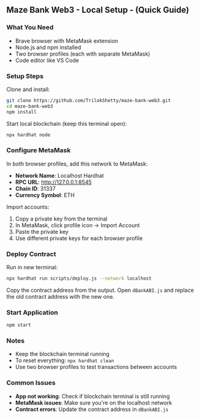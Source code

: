 ## Maze Bank Web3 - Local Setup - (Quick Guide)

### What You Need

- Brave browser with MetaMask extension
- Node.js and npm installed
- Two browser profiles (each with separate MetaMask)
- Code editor like VS Code

### Setup Steps

Clone and install:

```bash
git clone https://github.com/TrilokShetty/maze-bank-web3.git
cd maze-bank-web3
npm install
```

Start local blockchain (keep this terminal open):

```bash
npx hardhat node
```

### Configure MetaMask

In both browser profiles, add this network to MetaMask:

- **Network Name**: Localhost Hardhat
- **RPC URL**: http://127.0.0.1:8545
- **Chain ID**: 31337
- **Currency Symbol**: ETH

Import accounts:
1. Copy a private key from the terminal
2. In MetaMask, click profile icon → Import Account
3. Paste the private key
4. Use different private keys for each browser profile

### Deploy Contract

Run in new terminal:

```bash
npx hardhat run scripts/deploy.js --network localhost
```

Copy the contract address from the output. Open `dBankABI.js` and replace the old contract address with the new one.

### Start Application

```bash
npm start
```

### Notes

- Keep the blockchain terminal running
- To reset everything: `npx hardhat clean`
- Use two browser profiles to test transactions between accounts

### Common Issues

- **App not working**: Check if blockchain terminal is still running
- **MetaMask issues**: Make sure you're on the localhost network
- **Contract errors**: Update the contract address in `dBankABI.js`
